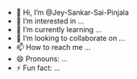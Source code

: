 - 👋 Hi, I’m @Jey-Sankar-Sai-Pinjala
- 👀 I’m interested in ...
- 🌱 I’m currently learning ...
- 💞️ I’m looking to collaborate on ...
- 📫 How to reach me ...
- 😄 Pronouns: ...
- ⚡ Fun fact: ...

<!---
Jey-Sankar-Sai-Pinjala/Jey-Sankar-Sai-Pinjala is a ✨ special ✨ repository because its `README.md` (this file) appears on your GitHub profile.
You can click the Preview link to take a look at your changes.
--->
